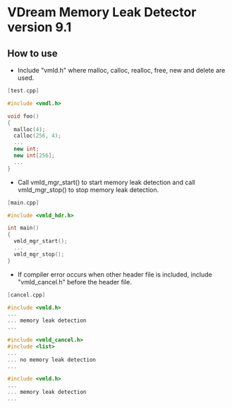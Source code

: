 # VDream Memory Leak Detector version 9.1

## How to use
  * Include "vmld.h" where malloc, calloc, realloc, free, new and delete are used.

```cpp
[test.cpp]

#include <vmdl.h>

void foo()
{
  malloc(4);
  calloc(256, 4);
  ...
  new int;
  new int[256];
  ...
}
```

  * Call vmld_mgr_start() to start memory leak detection and call vmld_mgr_stop() to stop memory leak detection.

```cpp
[main.cpp]

#include <vmld_hdr.h>

int main()
{
  vmld_mgr_start();
  ...
  vmld_mgr_stop();
}
```
  * If compiler error occurs when other header file is included, include "vmld_cancel.h" before the header file.

```cpp
[cancel.cpp]

#include <vmld.h>
...
... memory leak detection
...

#include <vmld_cancel.h>
#include <list>
...
... no memory leak detection
...

#include <vmld.h>
...
... memory leak detection
...
```
